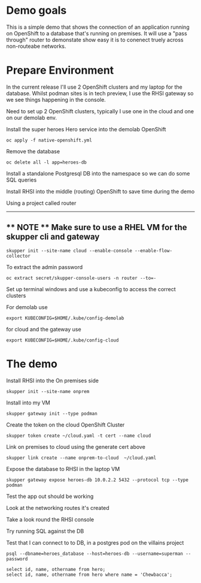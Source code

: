 # Demo goals

This is a simple demo that shows the connection of an application running on OpenShift to a database that's running on premises. It will use a "pass through" router to demonstate show easy it is to conenect truely across non-routeabe networks. 

# Prepare Environment 

In the current release I'll use 2 OpenShift clusters and my laptop for the database. Whilst podman sites is in tech preview, I use the RHSI gateway so we see things happening in the console.

Need to set up 2 OpenShift clusters, typically I use one in the cloud and one on our demolab env.

Install the super heroes Hero service into the demolab OpenShift

```
oc apply -f native-openshift.yml
```

Remove the database

```
oc delete all -l app=heroes-db
```

Install a standalone Postgresql DB into the namespace so we can do some SQL queries

Install RHSI into the middle (routing) OpenShift to save time during the demo

Using a project called router

---
** NOTE ** Make sure to use a RHEL VM for the skupper cli and gateway
---
```
skupper init --site-name cloud --enable-console --enable-flow-collector
```

To extract the admin password

```
oc extract secret/skupper-console-users -n router --to=-
```

Set up terminal windows and use a kubeconfig to access the correct clusters

For demolab use
```
export KUBECONFIG=$HOME/.kube/config-demolab
```

for cloud and the gateway use
```
export KUBECONFIG=$HOME/.kube/config-cloud
```

# The demo

Install RHSI into the On premises side 

```
skupper init --site-name onprem
```

Install into my VM

```
skupper gateway init --type podman
```

Create the token on the cloud OpenShift Cluster

```
skupper token create ~/cloud.yaml -t cert --name cloud
```

Link on premises to cloud using the generate cert above

```
skupper link create --name onprem-to-cloud  ~/cloud.yaml
```

Expose the database to RHSI in the laptop VM

```
skupper gateway expose heroes-db 10.0.2.2 5432 --protocol tcp --type podman
```

Test the app out should be working 

Look at the networking routes it's created

Take a look round the RHSI console 

Try running SQL against the DB 

Test that I can connect to to DB, in a postgres pod on the villains project

```
psql --dbname=heroes_database --host=heroes-db --username=superman --password
```
```
select id, name, othername from hero;
select id, name, othername from hero where name = 'Chewbacca';
```